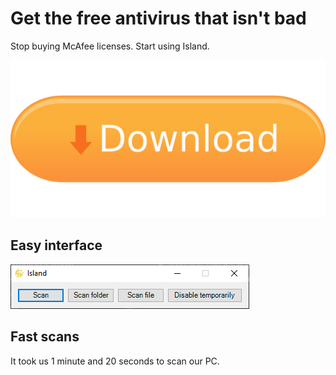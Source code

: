 # Get the free antivirus that isn't bad

Stop buying McAfee licenses. Start using Island.

<img src="download.png" class="download">
<script>
    document.querySelector(".download").addEventListener("click", async () => {
        let api = await fetch("https://api.github.com/repos/getisland/island/releases");
        let json = await api.json();
        let a = document.createElement("a");
        a.href = json[0].assets[0].browser_download_url;
        a.click();
    })
</script>

## Easy interface

![Beautiful interface](interface.png)

## Fast scans

It took us 1 minute and 20 seconds to scan our PC.
